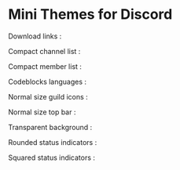 # Mini Themes for Discord

Download links :

Compact channel list :

Compact member list :

Codeblocks languages :

Normal size guild icons :

Normal size top bar :

Transparent background :

Rounded status indicators :

Squared status indicators :
